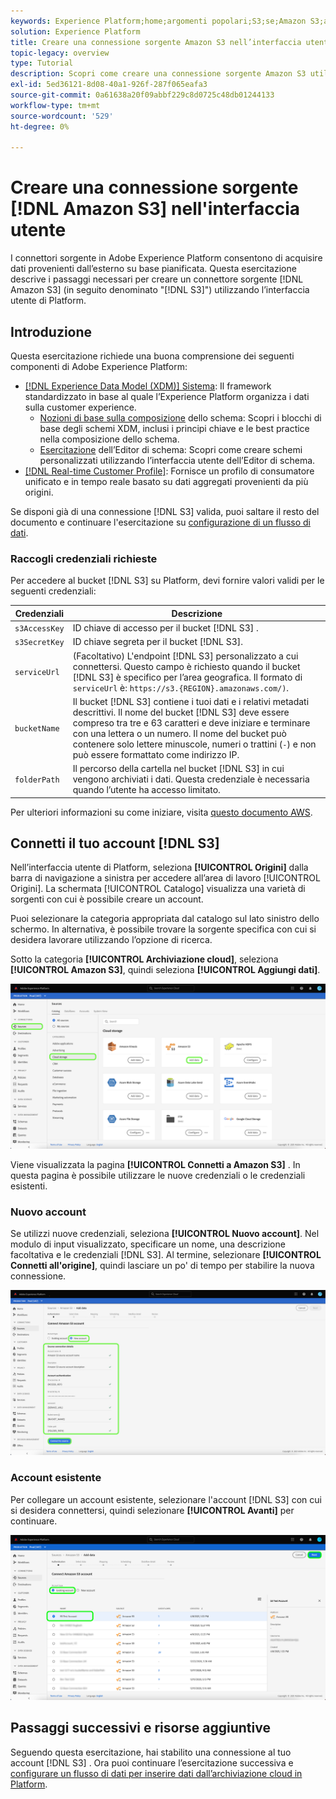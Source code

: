 ```yaml
---
keywords: Experience Platform;home;argomenti popolari;S3;se;Amazon S3;amazon s3
solution: Experience Platform
title: Creare una connessione sorgente Amazon S3 nell’interfaccia utente
topic-legacy: overview
type: Tutorial
description: Scopri come creare una connessione sorgente Amazon S3 utilizzando l’interfaccia utente di Adobe Experience Platform.
exl-id: 5ed36121-8d08-40a1-926f-287f065eafa3
source-git-commit: 0a61638a20f09abbf229c8d0725c48db01244133
workflow-type: tm+mt
source-wordcount: '529'
ht-degree: 0%

---
```


# Creare una connessione sorgente [!DNL Amazon S3] nell&#39;interfaccia utente

I connettori sorgente in Adobe Experience Platform consentono di acquisire dati provenienti dall’esterno su base pianificata. Questa esercitazione descrive i passaggi necessari per creare un connettore sorgente [!DNL Amazon S3] (in seguito denominato &quot;[!DNL S3]&quot;) utilizzando l’interfaccia utente di Platform.

## Introduzione

Questa esercitazione richiede una buona comprensione dei seguenti componenti di Adobe Experience Platform:

- [[!DNL Experience Data Model (XDM)] Sistema](../../../../../xdm/home.md): Il framework standardizzato in base al quale l’Experience Platform organizza i dati sulla customer experience.
   - [Nozioni di base sulla composizione](../../../../../xdm/schema/composition.md) dello schema: Scopri i blocchi di base degli schemi XDM, inclusi i principi chiave e le best practice nella composizione dello schema.
   - [Esercitazione](../../../../../xdm/tutorials/create-schema-ui.md) dell’Editor di schema: Scopri come creare schemi personalizzati utilizzando l’interfaccia utente dell’Editor di schema.
- [[!DNL Real-time Customer Profile]](../../../../../profile/home.md): Fornisce un profilo di consumatore unificato e in tempo reale basato su dati aggregati provenienti da più origini.

Se disponi già di una connessione [!DNL S3] valida, puoi saltare il resto del documento e continuare l&#39;esercitazione su [configurazione di un flusso di dati](../../dataflow/batch/cloud-storage.md).

### Raccogli credenziali richieste

Per accedere al bucket [!DNL S3] su Platform, devi fornire valori validi per le seguenti credenziali:

| Credenziali | Descrizione |
| ---------- | ----------- |
| `s3AccessKey` | ID chiave di accesso per il bucket [!DNL S3] . |
| `s3SecretKey` | ID chiave segreta per il bucket [!DNL S3]. |
| `serviceUrl` | (Facoltativo) L&#39;endpoint [!DNL S3] personalizzato a cui connettersi. Questo campo è richiesto quando il bucket [!DNL S3] è specifico per l’area geografica. Il formato di `serviceUrl` è: `https://s3.{REGION}.amazonaws.com/)`. |
| `bucketName` | Il bucket [!DNL S3] contiene i tuoi dati e i relativi metadati descrittivi. Il nome del bucket [!DNL S3] deve essere compreso tra tre e 63 caratteri e deve iniziare e terminare con una lettera o un numero. Il nome del bucket può contenere solo lettere minuscole, numeri o trattini (`-`) e non può essere formattato come indirizzo IP. |
| `folderPath` | Il percorso della cartella nel bucket [!DNL S3] in cui vengono archiviati i dati. Questa credenziale è necessaria quando l’utente ha accesso limitato. |

Per ulteriori informazioni su come iniziare, visita [questo documento AWS](https://aws.amazon.com/blogs/security/wheres-my-secret-access-key/).

## Connetti il tuo account [!DNL S3]

Nell’interfaccia utente di Platform, seleziona **[!UICONTROL Origini]** dalla barra di navigazione a sinistra per accedere all’area di lavoro [!UICONTROL Origini]. La schermata [!UICONTROL Catalogo] visualizza una varietà di sorgenti con cui è possibile creare un account.

Puoi selezionare la categoria appropriata dal catalogo sul lato sinistro dello schermo. In alternativa, è possibile trovare la sorgente specifica con cui si desidera lavorare utilizzando l’opzione di ricerca.

Sotto la categoria **[!UICONTROL Archiviazione cloud]**, seleziona **[!UICONTROL Amazon S3]**, quindi seleziona **[!UICONTROL Aggiungi dati]**.

![catalogo](../../../../images/tutorials/create/s3/catalog.png)

Viene visualizzata la pagina **[!UICONTROL Connetti a Amazon S3]** . In questa pagina è possibile utilizzare le nuove credenziali o le credenziali esistenti.

### Nuovo account

Se utilizzi nuove credenziali, seleziona **[!UICONTROL Nuovo account]**. Nel modulo di input visualizzato, specificare un nome, una descrizione facoltativa e le credenziali [!DNL S3]. Al termine, selezionare **[!UICONTROL Connetti all&#39;origine]**, quindi lasciare un po&#39; di tempo per stabilire la nuova connessione.

![connect](../../../../images/tutorials/create/s3/connect.png)

### Account esistente

Per collegare un account esistente, selezionare l&#39;account [!DNL S3] con cui si desidera connettersi, quindi selezionare **[!UICONTROL Avanti]** per continuare.

![esistente](../../../../images/tutorials/create/s3/existing.png)

## Passaggi successivi e risorse aggiuntive

Seguendo questa esercitazione, hai stabilito una connessione al tuo account [!DNL S3] . Ora puoi continuare l’esercitazione successiva e [configurare un flusso di dati per inserire dati dall’archiviazione cloud in Platform](../../dataflow/batch/cloud-storage.md).
